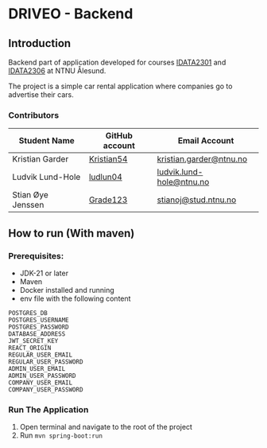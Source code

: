 # DRIVEO - Backend

## Introduction
Backend part of application developed for courses [IDATA2301](https://www.ntnu.edu/studies/courses/IDATA2301#tab=omEmnet) and [IDATA2306](https://www.ntnu.edu/studies/courses/IDATA2306#tab=omEmnet) at NTNU Ålesund.

The project is a simple car rental application where companies go to advertise their cars.


### Contributors
| Student Name     | GitHub account                              | Email Account            |
| -----------------|---------------------------------------------|--------------------------|
|Kristian Garder   | [Kristian54](https://github.com/Kristian54) | kristian.garder@ntnu.no  |
|Ludvik Lund-Hole  | [ludlun04](https://github.com/ludlun04)     | ludvik.lund-hole@ntnu.no |
|Stian Øye Jenssen | [Grade123](https://github.com/Grade123)     | stianoj@stud.ntnu.no     |


## How to run (With maven)

### Prerequisites:
- JDK-21 or later
- Maven
- Docker installed and running
- env file with the following content

```
POSTGRES_DB
POSTGRES_USERNAME
POSTGRES_PASSWORD
DATABASE_ADDRESS
JWT_SECRET_KEY
REACT_ORIGIN
REGULAR_USER_EMAIL
REGULAR_USER_PASSWORD
ADMIN_USER_EMAIL
ADMIN_USER_PASSWORD
COMPANY_USER_EMAIL
COMPANY_USER_PASSWORD
```

### Run The Application
1. Open terminal and navigate to the root of the project
2. Run ``mvn spring-boot:run``

